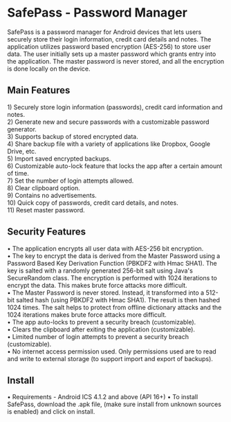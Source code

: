 SafePass - Password Manager
========

SafePass is a password manager for Android devices that lets users securely store their login information, credit card details and notes. The application utilizes password based encryption (AES-256) to store user data. The user initially sets up a master password which grants entry into the application. The master password is never stored, and all the encryption is done locally on the device.

<h2>Main Features</h2>
1) Securely store login information (passwords), credit card information and notes. <br>
2) Generate new and secure passwords with a customizable password generator. <br>
3) Supports backup of stored  encrypted data. <br>
4) Share backup file with a variety of applications like Dropbox, Google Drive, etc. <br>
5) Import saved encrypted backups. <br>
6) Customizable auto-lock feature that locks the app after a certain amount of time. <br>
7) Set the number of login attempts allowed. <br>
8) Clear clipboard option. <br>
9) Contains no advertisements. <br>
10) Quick copy of passwords, credit card details, and notes. <br> 
11) Reset master password. <br>
 
<h2>Security Features</h2>
• The application encrypts all user data with AES-256 bit encryption. <br>
• The key to encrypt the data is derived from the Master Password using a Password Based Key Derivation Function (PBKDF2 with Hmac SHA1). The key is salted with a randomly generated 256-bit salt using Java's SecureRandom class. The encryption is performed with 1024 iterations to encrypt the data. This makes brute force attacks more difficult. <br>
• The Master Password is never stored. Instead, it transformed into a 512-bit salted hash (using PBKDF2 with Hmac SHA1). The result is then hashed 1024 times. The salt helps to protect from offline dictionary attacks and the 1024 iterations makes brute force attacks more difficult. <br>
• The app auto-locks to prevent a security breach (customizable). <br>
• Clears the clipboard after exiting the application (customizable). <br>
• Limited number of login attempts to prevent a security breach (customizable). <br>
• No internet access permission used. Only permissions used are to read and write to external storage (to support import and export of backups). <br>

<h2> Install </h2>
• Requirements - Android ICS 4.1.2 and above (API 16+)
• To install SafePass, download the .apk file, (make sure install from unknown sources is enabled) and click on install.

